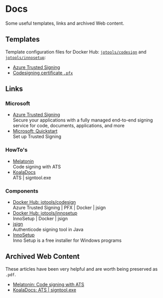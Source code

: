 # Docs

Some useful templates, links and archived Web content.

## Templates

Template configuration files for Docker Hub: [`jotools/codesign`](https://hub.docker.com/r/jotools/codesign) and [`jotools/innosetup`](https://hub.docker.com/r/jotools/innosetup):

- [Azure Trusted Signing](./ats-codesign/)
- [Codesigning certificate `.pfx`](./pfx-codesign/)

## Links

### Microsoft

- [Azure Trusted Signing](https://azure.microsoft.com/en-us/products/trusted-signing)  
  Secure your applications with a fully managed end-to-end signing service for code, documents, applications, and more
- [Microsoft: Quickstart](https://learn.microsoft.com/en-us/azure/trusted-signing/quickstart)  
  Set up Trusted Signing


### HowTo's
- [Melatonin](https://melatonin.dev/blog/code-signing-on-windows-with-azure-trusted-signing/)  
  Code signing with ATS
- [KoalaDocs](https://github.com/koaladsp/KoalaDocs/blob/master/azure-code-signing-for-plugin-developers.md#232-preparing-signtoolexe)  
  ATS | signtool.exe


### Components
- [Docker Hub: jotools/codesign](https://hub.docker.com/r/jotools/codesign)  
  Azure Trusted Signing | PFX | Docker | jsign
- [Docker Hub: jotools/innosetup](https://hub.docker.com/r/jotools/innosetup)  
  InnoSetup | Docker | jsign
- [jsign](https://github.com/ebourg/jsign)  
  Authenticode signing tool in Java
- [InnoSetup](https://jrsoftware.org/isinfo.php)  
  Inno Setup is a free installer for Windows programs


## Archived Web Content

These articles have been very helpful and are worth being preserved as `.pdf`.

- [Melatonin: Code signing with ATS](./01_Melatonin-Dev_AzureTrustedSigning.pdf)
- [KoalaDocs: ATS | signtool.exe](./02_KoalaDocs_Signtool.pdf)
